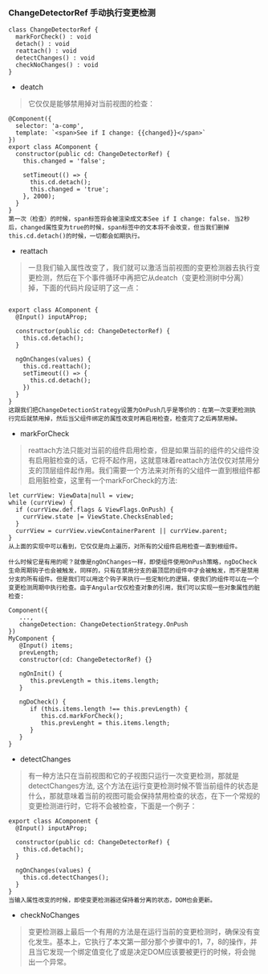 ###  ChangeDetectorRef  手动执行变更检测

```
class ChangeDetectorRef {
  markForCheck() : void
  detach() : void
  reattach() : void 
  detectChanges() : void
  checkNoChanges() : void
}
```
* deatch
> 它仅仅是能够禁用掉对当前视图的检查：

```
@Component({
  selector: 'a-comp',
  template: `<span>See if I change: {{changed}}</span>`
})
export class AComponent {
  constructor(public cd: ChangeDetectorRef) {
    this.changed = 'false';
 
    setTimeout(() => {
      this.cd.detach();
      this.changed = 'true';
    }, 2000);
  }
}
第一次（检查）的时候，span标签将会被渲染成文本See if I change: false. 当2秒后，changed属性变为true的时候，span标签中的文本将不会改变，但当我们删掉this.cd.detach()的时候，一切都会如期执行。
```

* reattach
> 一旦我们输入属性改变了，我们就可以激活当前视图的变更检测器去执行变更检测，然后在下个事件循环中再把它从deatch（变更检测树中分离）掉，下面的代码片段证明了这一点：

```

export class AComponent {
  @Input() inputAProp;
 
  constructor(public cd: ChangeDetectorRef) {
    this.cd.detach();
  }
 
  ngOnChanges(values) {
    this.cd.reattach();
    setTimeout(() => {
      this.cd.detach();
    })
  }
}
这跟我们把ChangeDetectionStrategy设置为OnPush几乎是等价的：在第一次变更检测执行完后就禁用掉，然后当父组件绑定的属性改变时再启用检查，检查完了之后再禁用掉。
```

* markForCheck
> reattach方法只能对当前的组件启用检查，但是如果当前的组件的父组件没有启用脏检查的话，它将不起作用，这就意味着reattach方法仅仅对禁用分支的顶层组件起作用。我们需要一个方法来对所有的父组件一直到根组件都启用脏检查，这里有一个markForCheck的方法:

```
let currView: ViewData|null = view;
while (currView) {
  if (currView.def.flags & ViewFlags.OnPush) {
    currView.state |= ViewState.ChecksEnabled;
  }
  currView = currView.viewContainerParent || currView.parent;
}
从上面的实现中可以看到，它仅仅是向上遍历，对所有的父组件启用检查一直到根组件。

什么时候它是有用的呢？就像是ngOnChanges一样，即使组件使用OnPush策略，ngDoCheck生命周期钩子也会被触发，同样的，只有在禁用分支的最顶层的组件中才会被触发，而不是禁用分支的所有组件。但是我们可以用这个钩子来执行一些定制化的逻辑，使我们的组件可以在一个变更检测周期中执行检查。由于Angular仅仅检查对象的引用，我们可以实现一些对象属性的脏检查:

Component({
   ...,
   changeDetection: ChangeDetectionStrategy.OnPush
})
MyComponent {
   @Input() items;
   prevLength;
   constructor(cd: ChangeDetectorRef) {}
 
   ngOnInit() {
      this.prevLength = this.items.length;
   }
 
   ngDoCheck() {
      if (this.items.length !== this.prevLength) {
         this.cd.markForCheck(); 
         this.prevLenght = this.items.length;
      }
   }
}
```

* detectChanges
> 有一种方法只在当前视图和它的子视图只运行一次变更检测，那就是detectChanges方法, 这个方法在运行变更检测时候不管当前组件的状态是什么，那就意味着当前的视图可能会保持禁用检查的状态，在下一个常规的变更检测进行时，它将不会被检查，下面是一个例子：

```
export class AComponent {
  @Input() inputAProp;
 
  constructor(public cd: ChangeDetectorRef) {
    this.cd.detach();
  }
 
  ngOnChanges(values) {
    this.cd.detectChanges();
  }
}
当输入属性改变的时候，即使变更检测器还保持着分离的状态，DOM也会更新。
```

* checkNoChanges
> 变更检测器上最后一个有用的方法是在运行当前的变更检测时，确保没有变化发生。基本上，它执行了本文第一部分那个步骤中的1，7，8的操作，并且当它发现一个绑定值变化了或是决定DOM应该要被更行的时候，将会抛出一个异常。